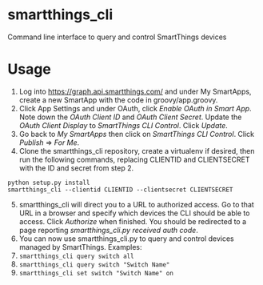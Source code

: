 # smartthings_cli
Command line interface to query and control SmartThings devices

# Usage
1. Log into https://graph.api.smartthings.com/ and under My SmartApps, create a new SmartApp with the code in groovy/app.groovy.
2. Click App Settings and under OAuth, click _Enable OAuth in Smart App_. Note down the _OAuth Client ID_ and _OAuth Client Secret_. Update the _OAuth Client Display_ to _SmartThings CLI Control_. Click _Update_.
3. Go back to _My SmartApps_ then click on _SmartThings CLI Control_. Click _Publish_ => _For Me_.
4. Clone the smartthings_cli repository, create a virtualenv if desired, then run the following commands, replacing CLIENTID and CLIENTSECRET with the ID and secret from step 2.

```
python setup.py install
smartthings_cli --clientid CLIENTID --clientsecret CLIENTSECRET
```

5. smartthings_cli will direct you to a URL to authorized access. Go to that URL in a browser and specify which devices the CLI should be able to access. Click _Authorize_ when finished. You should be redirected to a page reporting _smartthings_cli.py received auth code_.
6. You can now use smartthings_cli.py to query and control devices managed by SmartThings. Examples:
  1. `smartthings_cli query switch all`
  2. `smartthings_cli query switch "Switch Name"`
  3. `smartthings_cli set switch "Switch Name" on`
